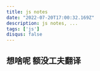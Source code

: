 ```yaml
---
title: js notes
date: "2022-07-20T17:00:32.169Z"
description: js notes, ...
tags: ['js']
disqus: false
---
```

## 想啥呢 额没工夫翻译